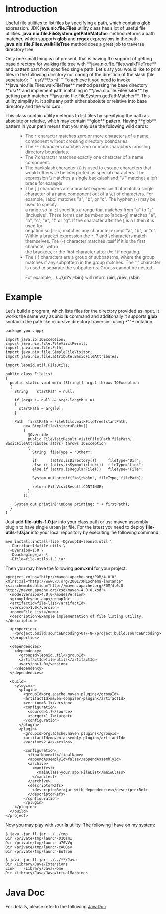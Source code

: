
# Introduction #
Useful file utilities to list files by specifying a path, which contains glob expression. JDK **java.nio.file.Files** utility class has a lot of useful file utilities. **java.nio.file.FileSystem.getPathMatcher** method returns a path matcher, which supports **glob** and **regex** expressions in the path. **java.nio.file.Files.walkFileTree** method does a great job to traverse directory tree.
<p />
Only one small thing is not present, that is having the support of getting base directory for walking file tree with  **java.nio.file.Files.walkFileTree** and pattern part from specified single path. Let's say you would like to print files in the following directory not caring of the direction of the slash (file separator):
```
usr\**\*.xml
```
To achieve it you need to invoke **java.nio.file.Files.walkFileTree** method passing the base directory **usr** and implement path matching in **java.nio.file.FileVisitor** by getting path matcher **java.nio.file.FileSystem.getPathMatcher**. This utility simplify it. It splits any path either absolute or relative into base directory and the wild card.
<p />
This class contain utility methods to list files by specifying the path as absolute or relative, which may contain **glob** pattern. Having **glob** pattern in your path means that you may use the following wild cards:
<ul>
<blockquote><li>The <code>*</code> character matches zero or more characters of a name component without crossing directory boundaries.</li>
<li>The <code>*</code><code>*</code> characters matches zero or more characters crossing directory boundaries.</li>
<li>The ? character matches exactly one character of a name component.</li>
<li>The backslash character (\) is used to escape characters that would otherwise be interpreted as special characters. The expression \\ matches a single backslash and "\{" matches a left brace for example.</li>
<li>The [ ] characters are a bracket expression that match a single character of a name component out of a set of characters. For example, <code>[</code>abc<code>]</code> matches "a", "b", or "c". The hyphen (-) may be used to specify<br>
a range so [a-z] specifies a range that matches from "a" to "z"(inclusive). These forms can be mixed so [abce-g] matches "a", "b", "c", "e", "f" or "g". If the character after the [ is a ! then it is used for<br>
negation so [!a-c] matches any character except "a", "b", or "c". Within a bracket expression the <code>*</code>, ? and \ characters match themselves. The (-) character matches itself if it is the first character within<br>
the brackets, or the first character after the ! if negating.</li>
<li>The { } characters are a group of subpatterns, where the group matches if any subpattern in the group matches. The "," character is used to separate the subpatterns. Groups cannot be nested.<br>
<p>For example, <b>../../{d?v,<code>*</code>bin}</b> will return <b>/bin, /dev, /sbin</b></p></li>
</ul></blockquote>

# Example #
Let's build a program, which lists files for the directory provided as input. It works the same way as unix **ls** command and additionally it supports **glob** syntax in the path like recursive directory traversing using **`*``*`** notation.

```
package your.app;

import java.io.IOException;
import java.nio.file.FileVisitResult;
import java.nio.file.Path;
import java.nio.file.SimpleFileVisitor;
import java.nio.file.attribute.BasicFileAttributes;

import leonid.util.FileUtils;

public class FileList
{
  public static void main (String[] args) throws IOException
  {
    String    startPath = null;
    
    if (args != null && args.length > 0)
    {
      startPath = args[0];
    }
    
    Path  firstPath = FileUtils.walkFileTree(startPath, 
        new SimpleFileVisitor<Path>()
        {
          @Override
          public FileVisitResult visitFile(Path filePath, BasicFileAttributes attrs) throws IOException
          {
            String  fileType = "Other";
            
            if      (attrs.isDirectory())     fileType="Dir";
            else if (attrs.isSymbolicLink())  fileType="Link";
            else if (attrs.isRegularFile())   fileType="File";
            
            System.out.printf("%s\t%s%n", fileType, filePath);
            
            return FileVisitResult.CONTINUE;  
          }
        });
    
    System.out.println("\nDone printing: " + firstPath);  
  }
}
```

Just add **file-utils-1.0.jar** into your class path or use maven assembly plugin to have single urban jar file. For the latest you need to deploy **file-utils-1.0.jar** into your local repository by executing the following command:

```
mvn install:install-file -DgroupId=leonid.util \
  -DartifactId=file-utils \
  -Dversion=1.0 \
  -Dpackaging=jar \
  -Dfile=file-utils-1.0.jar
```

Then you may have the following **pom.xml** for your project:

```
<project xmlns="http://maven.apache.org/POM/4.0.0" xmlns:xsi="http://www.w3.org/2001/XMLSchema-instance" xsi:schemaLocation="http://maven.apache.org/POM/4.0.0 http://maven.apache.org/xsd/maven-4.0.0.xsd">
  <modelVersion>4.0.0</modelVersion>
  <groupId>your.app</groupId>
  <artifactId>file-list</artifactId>
  <version>1.0</version>
  <name>File List</name>
  <description>Example implementation of file listing utility.</description>
  
  <properties>
    <project.build.sourceEncoding>UTF-8</project.build.sourceEncoding>
  </properties>
  
  <dependencies>
    <dependency>
      <groupId>leonid.util</groupId>
      <artifactId>file-utils</artifactId>
      <version>1.0</version>
    </dependency>
  </dependencies>
    
  <build>
    <plugins>
      <plugin>
        <groupId>org.apache.maven.plugins</groupId>
        <artifactId>maven-compiler-plugin</artifactId>
        <version>3.1</version>
        <configuration>
          <source>1.7</source>
          <target>1.7</target>
        </configuration>
      </plugin>      
      <plugin>
        <groupId>org.apache.maven.plugins</groupId>
        <artifactId>maven-assembly-plugin</artifactId>
        <version>2.4</version>
        
        <configuration>
          <finalName>fl</finalName>
          <appendAssemblyId>false</appendAssemblyId>
          <archive>
            <manifest>
              <mainClass>your.app.FileList</mainClass>
            </manifest>
          </archive>
          <descriptorRefs>
            <descriptorRef>jar-with-dependencies</descriptorRef>
          </descriptorRefs>
        </configuration>
        </plugin>
    </plugins>
  </build>
</project>
```

Now you may play with your **ls** utility. The following I have on my system:

```
$ java -jar fl.jar ../../tmp
Dir	/private/tmp/launch-01OzmI
Dir	/private/tmp/launch-a70VVq
Dir	/private/tmp/launch-cAU0sv
Dir	/private/tmp/launch-EuTron

$ java -jar fl.jar ../../**/Java
Dir	/Library/Java/Extensions
Link	/Library/Java/Home
Dir	/Library/Java/JavaVirtualMachines
```

# Java Doc #
For details, please refer to the following [JavaDoc](https://leonid-file-utilities.googlecode.com/svn/trunk/file-utils/javadoc/apidocs/index.html)